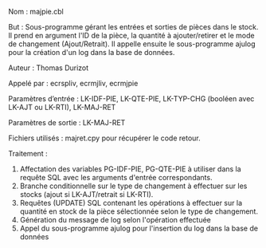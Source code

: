 Nom : majpie.cbl

But : Sous-programme gérant les entrées et sorties de pièces dans le stock. Il prend en argument l'ID de la pièce, la quantité à ajouter/retirer et le mode de changement (Ajout/Retrait). Il appelle ensuite le sous-programme ajulog pour la création d'un log dans la base de données.

Auteur : Thomas Durizot

Appelé par : ecrspliv, ecrmjliv, ecrmjpie

Paramètres d’entrée : LK-IDF-PIE, LK-QTE-PIE, LK-TYP-CHG (booléen avec LK-AJT ou LK-RTI), LK-MAJ-RET

Paramètres de sortie : LK-MAJ-RET

Fichiers utilisés : majret.cpy pour récupérer le code retour.  

Traitement :

1. Affectation des variables PG-IDF-PIE, PG-QTE-PIE à utiliser dans la requête SQL avec les arguments d'entrée correspondants.
2. Branche conditionnelle sur le type de changement à effectuer sur les stocks (ajout si LK-AJT/retrait si LK-RTI).  
3. Requêtes (UPDATE) SQL contenant les opérations à effectuer sur la quantité en stock de la pièce sélectionnée selon le type de changement.
4. Génération du message de log selon l'opération effectuée
5. Appel du sous-programme ajulog pour l'insertion du log dans la base de données